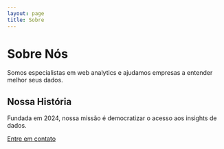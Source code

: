 ```yaml
---
layout: page
title: Sobre
---
```


# Sobre Nós

Somos especialistas em web analytics e ajudamos empresas a entender melhor seus dados.

## Nossa História
Fundada em 2024, nossa missão é democratizar o acesso aos insights de dados.

[Entre em contato](/contato/)
